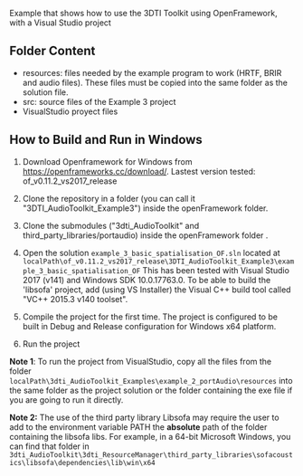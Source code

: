 Example that shows how to use the 3DTI Toolkit using OpenFramework, with a Visual Studio project

Folder Content
-

- resources: files needed by the example program to work (HRTF, BRIR and audio files). These files must be copied into the same folder as the solution file.
- src: source files of the Example 3 project 
- VisualStudio proyect files

How to Build and Run in Windows
-
1. Download Openframework for Windows from https://openframeworks.cc/download/. Lastest version tested: of_v0.11.2_vs2017_release

2. Clone the repository in a folder (you can call it "3DTI_AudioToolkit_Example3") inside the openFramework folder.

3. Clone the submodules ("3dti_AudioToolkit" and third_party_libraries/portaudio) inside the openFramework folder .

4. Open the solution `example_3_basic_spatialisation_OF.sln` located at 
`localPath\of_v0.11.2_vs2017_release\3DTI_AudioToolkit_Example3\example_3_basic_spatialisation_OF` 
This has been tested with Visual Studio 2017 (v141) and Windows SDK 10.0.17763.0. To be able to build the 'libsofa' project, add (using VS Installer) the Visual C++ build tool called "VC++ 2015.3 v140 toolset".

5. Compile the project for the first time. The project is configured to be built in Debug and Release configuration for Windows x64 platform.

6. Run the project

**Note 1**: To run the project from VisualStudio, copy all the files from the folder 
`localPath\3dti_AudioToolkit_Examples\example_2_portAudio\resources`
into the same folder as the project solution or the folder containing the exe file if you are going to run it directly.

**Note 2:** The use of the third party library Libsofa may require the user to add to the environment variable PATH the **absolute** path of the folder containing the libsofa libs. For example, in a 64-bit Microsoft Windows, you can find that folder in `3dti_AudioToolkit\3dti_ResourceManager\third_party_libraries\sofacoustics\libsofa\dependencies\lib\win\x64`





